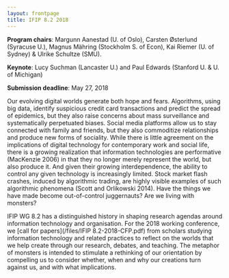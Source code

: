 ```yaml
---
layout: frontpage
title: IFIP 8.2 2018
---
```


**Program chairs**: Margunn Aanestad (U. of Oslo), Carsten Østerlund (Syracuse U.), Magnus Mähring (Stockholm S. of Econ),
Kai Riemer (U. of Sydney) & Ulrike Schultze (SMU).

**Keynote**: Lucy Suchman (Lancaster U.) and Paul Edwards (Stanford U. & U. of Michigan)

**Submission deadline**: May 27, 2018

Our evolving digital worlds generate both hope and fears. Algorithms, using big data, identify suspicious
credit card transactions and predict the spread of epidemics, but they also raise concerns about mass
surveillance and systematically perpetuated biases. Social media platforms allow us to stay connected with
family and friends, but they also commoditize relationships and produce new forms of sociality.
While there is little agreement on the implications of digital technology for contemporary work and social
life, there is a growing realization that information technologies are performative (MacKenzie 2006) in that
they no longer merely represent the world, but also produce it. And given their growing interdependence,
the ability to control any given technology is increasingly limited. Stock market flash crashes, induced by
algorithmic trading, are highly visible examples of such algorithmic phenomena (Scott and Orlikowski 2014).
Have the things we have made become out-of-control juggernauts? Are we living with monsters?

IFIP WG 8.2 has a distinguished history in shaping research agendas around information technology and organisation. For the 2018 working conference, we [call for papers](/files/IFIP 8.2-2018-CFP.pdf) from scholars studying information technology and related practices to reflect on the worlds that we help create through our
research, debates, and teaching. The metaphor of monsters is intended to stimulate a rethinking of our orientation by compelling us to
consider whether, when and why our creations turn against us, and
with what implications. 